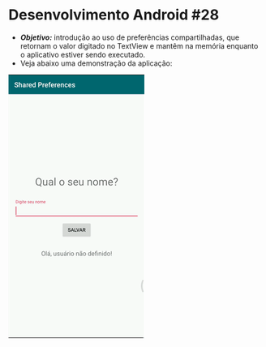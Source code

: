 # Desenvolvimento Android #28
   * ***Objetivo:*** introdução ao uso de preferências compartilhadas, que retornam o valor digitado no TextView e mantêm na memória enquanto o aplicativo estiver sendo executado.
   * Veja abaixo uma demonstração da aplicação:
<img src="Instalador/Shared Preferences.gif" alt="GIF do Meu Projeto Shared Preferences">

